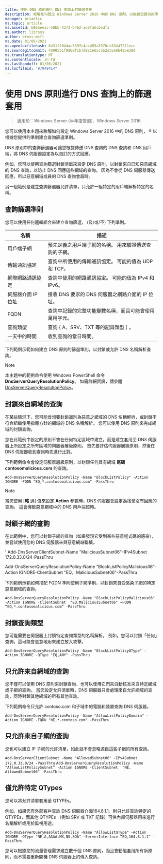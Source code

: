 ```yaml
---
title: 使用 DNS 原則進行 DNS 查詢上的篩選套用
description: 瞭解如何設定 Windows Server 2016 中的 DNS 原則，以根據您提供的準則建立查詢篩選準則。
manager: brianlic
ms.topic: article
ms.assetid: b86beeac-b0bb-4373-b462-ad6fa6cbedfa
ms.author: lizross
author: eross-msft
ms.date: 01/05/2021
ms.openlocfilehash: 6d31f204dac5397c4ac455a3970cb33447211ecc
ms.sourcegitcommit: 40905b1f9d68f1b7d821e05cab2d35e9b425e38d
ms.translationtype: MT
ms.contentlocale: zh-TW
ms.lasthandoff: 01/06/2021
ms.locfileid: "97949414"
---
```

# <a name="use-dns-policy-for-applying-filters-on-dns-queries"></a>使用 DNS 原則進行 DNS 查詢上的篩選套用

>適用於：Windows Server (半年度管道)、Windows Server 2016

您可以使用本主題來瞭解如何設定 Windows Server 2016 中的 DNS 原則， &reg; 以根據您提供的準則建立查詢篩選準則。

DNS 原則中的查詢篩選器可讓您根據傳送 DNS 查詢的 DNS 查詢和 DNS 用戶端，將 DNS 伺服器設定為以自訂的方式回應。

例如，您可以使用查詢篩選封鎖清單來設定 DNS 原則，以封鎖來自已知惡意網域的 DNS 查詢，以防止 DNS 回應這些網域的查詢。 因為不會從 DNS 伺服器傳送回應，所以惡意網域成員的 DNS 查詢會超時。

另一個範例是建立查詢篩選器允許清單，只允許一組特定的用戶端解析特定的名稱。

## <a name="query-filter-criteria"></a><a name="bkmk_criteria"></a> 查詢篩選準則
您可以使用任何邏輯組合來建立查詢篩選， (及/或/不) 下列準則。

|名稱|描述|
|-----------------|---------------------|
|用戶端子網|預先定義之用戶端子網的名稱。 用來驗證傳送查詢的子網。|
|傳輸通訊協定|查詢中所使用的傳輸通訊協定。 可能的值為 UDP 和 TCP。|
|網際網路通訊協定|查詢中使用的網路通訊協定。 可能的值為 IPv4 和 IPv6。|
|伺服器介面 IP 位址|接收 DNS 要求的 DNS 伺服器之網路介面的 IP 位址。|
|FQDN|查詢中記錄的完整功能變數名稱，而且可能會使用萬用字元。|
|查詢類型|查詢 \( A、SRV、TXT 等的記錄類型 \) 。|
|一天中的時間|收到查詢的當日時間。|

下列範例示範如何建立 DNS 原則的篩選準則，以封鎖或允許 DNS 名稱解析查詢。

>[!NOTE]
>本主題中的範例命令使用 Windows PowerShell 命令 **DnsServerQueryResolutionPolicy**。 如需詳細資訊，請參閱 [DnsServerQueryResolutionPolicy](/powershell/module/dnsserver/add-dnsserverqueryresolutionpolicy)。

## <a name="block-queries-from-a-domain"></a><a name="bkmk_block1"></a>封鎖來自網域的查詢

在某些情況下，您可能會想要封鎖識別為惡意之網域的 DNS 名稱解析，或封鎖不符合組織使用指導方針的網域的 DNS 名稱解析。 您可以使用 DNS 原則來完成網域的封鎖查詢。

您在此範例中設定的原則不會在任何特定區域中建立，而是建立套用至 DNS 伺服器上所設定之所有區域的伺服器層級原則。 首先要評估伺服器層級原則，然後在 DNS 伺服器收到查詢時先進行比對。

下列範例命令會設定伺服器層級原則，以封鎖任何具有網域 **尾碼 contosomalicious.com** 的查詢。

`
Add-DnsServerQueryResolutionPolicy -Name "BlockListPolicy" -Action IGNORE -FQDN "EQ,*.contosomalicious.com" -PassThru
`

>[!NOTE]
>當您使用 [**略** 過] 值來設定 **Action** 參數時，DNS 伺服器會設定為捨棄沒有回應的查詢。 這會導致惡意網域中的 DNS 用戶端超時。

## <a name="block-queries-from-a-subnet"></a><a name="bkmk_block2"></a>封鎖子網的查詢
在此範例中，您可以封鎖子網的查詢（如果發現它受到某些惡意程式碼的感染），並嘗試使用您的 DNS 伺服器來與惡意網站聯繫。

' Add-DnsServerClientSubnet-Name "MaliciousSubnet06"-IPv4Subnet 172.0.33.0/24-PassThru

Add-DnsServerQueryResolutionPolicy-Name "BlockListPolicyMalicious06"-Action IGNORE-ClientSubnet "EQ，MaliciousSubnet06"-PassThru '

下列範例示範如何搭配 FQDN 準則使用子網準則，以封鎖來自受感染子網的特定惡意網域的查詢。

`
Add-DnsServerQueryResolutionPolicy -Name "BlockListPolicyMalicious06" -Action IGNORE -ClientSubnet  "EQ,MaliciousSubnet06" –FQDN “EQ,*.contosomalicious.com” -PassThru
`

## <a name="block-a-type-of-query"></a><a name="bkmk_block3"></a>封鎖查詢類型
您可能需要在伺服器上封鎖特定查詢類型的名稱解析。 例如，您可以封鎖「任何」查詢，這可能會惡意地用來建立放大攻擊。

`
Add-DnsServerQueryResolutionPolicy -Name "BlockListPolicyQType" -Action IGNORE -QType "EQ,ANY" -PassThru
`

## <a name="allow-queries-only-from-a-domain"></a><a name="bkmk_allow1"></a>只允許來自網域的查詢
您不僅可以使用 DNS 原則來封鎖查詢，也可以使用它們來自動核准來自特定網域或子網的查詢。 當您設定允許清單時，DNS 伺服器只會處理來自允許網域的查詢，同時封鎖其他網域的所有其他查詢。

下列範例命令只允許 contoso.com 和子域中的電腦和裝置查詢 DNS 伺服器。

`
Add-DnsServerQueryResolutionPolicy -Name "AllowListPolicyDomain" -Action IGNORE -FQDN "NE,*.contoso.com" -PassThru
`

## <a name="allow-queries-only-from-a-subnet"></a><a name="bkmk_allow2"></a>只允許來自子網的查詢
您也可以建立 IP 子網的允許清單，如此就不會忽略源自這些子網的所有查詢。

`
Add-DnsServerClientSubnet -Name "AllowedSubnet06" -IPv4Subnet 172.0.33.0/24 -PassThru
`
`
Add-DnsServerQueryResolutionPolicy -Name "AllowListPolicySubnet” -Action IGNORE -ClientSubnet  "NE, AllowedSubnet06" -PassThru
`

## <a name="allow-only-certain-qtypes"></a><a name="bkmk_allow3"></a>僅允許特定 QTypes
您可以將允許清單套用至 QTYPEs。

例如，如果您有外部客戶查詢 DNS 伺服器介面164.8.1.1，則只允許查詢特定的 QTYPEs，而其他 QTYPEs （例如 SRV 或 TXT 記錄）可供內部伺服器用來進行名稱解析或用於監視用途。

`
Add-DnsServerQueryResolutionPolicy -Name "AllowListQType" -Action IGNORE -QType "NE,A,AAAA,MX,NS,SOA" –ServerInterface “EQ,164.8.1.1” -PassThru
`

您可以根據您的流量管理需求建立數千個 DNS 原則，而且會動態套用所有新原則，而不需要重新開機 DNS 伺服器上的傳入查詢。
